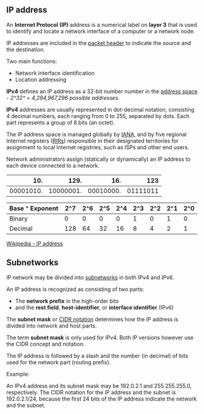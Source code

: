 ## IP address

An **Internet Protocol (IP)** address is a numerical label on **layer 3** that is used to identify and locate a network interface of a computer or a network node.

IP addresses are included in the [packet header](https://en.wikipedia.org/wiki/IPv6_packet#Fixed_header) to indicate the source and the destination.

Two main functions:

- Network interface identification
- Location addressing

**IPv4** defines an IP address as a 32-bit number number in the [address space](https://en.wikipedia.org/wiki/Address_space) - _2^32^ = 4,294,967,296 possible addresses_.

**IPv4** addresses are usually represented in dot-decimal notation, consisting 4 decimal numbers, each ranging from 0 to 255, separated by dots. Each part represents a group of 8 bits (an octet).

The IP address space is managed globally by [IANA](https://www.iana.org/), and by five regional Internet registers ([RIRs](https://en.wikipedia.org/wiki/Regional_Internet_registry)) responsible in their designated territories for assignment to local Internet registries, such as ISPs and other end users.

Network administrators assign (statically or dynamically) an IP address to each device connected to a network.

|       10. |      129. |       16. |      123 |
| --------: | --------: | --------: | -------: |
| 00001010. | 10000001. | 00010000. | 01111011 |

| Base ^ Exponent | 2^7 | 2^6 | 2^5 | 2^4 | 2^3 | 2^2 | 2^1 | 2^0 |
| --------------- | --- | --- | --- | --- | --- | --- | --- | --- |
| Binary          | 0   | 0   | 0   | 0   | 1   | 0   | 1   | 0   |
| Decimal         | 128 | 64  | 32  | 16  | 8   | 4   | 2   | 1   |

[Wikipedia - IP address](https://en.wikipedia.org/wiki/IP_address)

## Subnetworks

IP network may be divided into [subnetworks](https://en.wikipedia.org/wiki/Subnetwork) in both IPv4 and IPv6.

An IP address is recognized as consisting of two parts:

- The **network prefix** in the high-order bits
- and the **rest field**, **host-identifier**, or **interface identifier** (IPv6)

The **subnet mask** or [CIDR notation](https://en.wikipedia.org/wiki/Classless_Inter-Domain_Routing#CIDR_notation) determines how the IP address is divided into network and host parts.

The term **subnet mask** is only used for IPv4. Both IP versions however use the CIDR concept and notation.

The IP address is followed by a slash and the number (in decimal) of bits used for the network part (routing prefix).

Example:

An IPv4 address and its subnet mask may be 192.0.2.1 and 255.255.255.0, respectively. The CIDR notation for the IP address and the subnet is 192.0.2.1/24, because the first 24 bits of the IP address indicate the network and the subnet.
